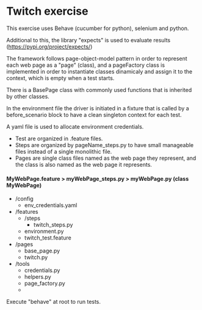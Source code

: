 
# Twitch exercise

This exercise uses Behave (cucumber for python), selenium and python.

Additional to this, the library "expects" is used to evaluate results (https://pypi.org/project/expects/)

The framework follows page-object-model pattern in order to represent each web page as a "page" (class), and a pageFactory class is implemented in order to instantiate classes dinamicaly and assign it to the context, which is empty when a test starts.

There is a BasePage class with commonly used functions that is inherited by other classes.

In the environment file the driver is initiated in a fixture that is called by a before_scenario block to have a clean singleton context for each test.

A yaml file is used to allocate environment credentials.

- Test are organized in .feature files.
- Steps are organized by pageName_steps.py to have small manageable files instead of a single monolithic file.
- Pages are single class files named as the web page they represent, and the class is also named as the web page it represents.

#### MyWebPage.feature > myWebPage_steps.py > myWebPage.py (class MyWebPage)

- /config 
  - env_credentials.yaml 
- /features 
  - /steps  
    - twitch_steps.py
  - environment.py 
  - twitch_test.feature
- /pages 
  - base_page.py 
  - twitch.py
- /tools
  - credentials.py
  - helpers.py
  - page_factory.py
  - 
Execute "behave" at root to run tests.